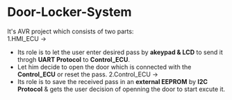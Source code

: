 # Door-Locker-System
It's AVR project which consists of two parts:                                                                                             
1.HMI_ECU -> 
  - Its role is to let the user enter desired pass by __akeypad & LCD__ to send it throgh __UART Protocol__ to __Control_ECU__.
  - Let him decide to open the door which is connected with the __Control_ECU__ or reset the pass.
2.Control_ECU -> 
  - Its role is to save the received pass in an __external EEPROM__ by __I2C Protocol__ & gets the user decision of
    openning the door to start excute it.
